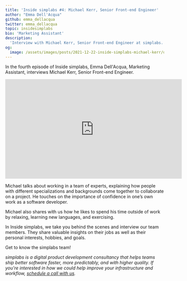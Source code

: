 ```yaml
---
title: 'Inside simplabs #4: Michael Kerr, Senior Front-end Engineer'
author: "Emma Dell'Acqua"
github: emma_dellacqua
twitter: emma_dellacqua
topic: insidesimplabs
bio: 'Marketing Assistant'
description:
  'Interview with Michael Kerr, Senior Front-end Engineer at simplabs.'
og:
  image: /assets/images/posts/2021-12-22-inside-simplabs-michael-kerr/og-image.png
---
```


In the fourth episode of Inside simplabs, Emma Dell'Acqua, Marketing Assistant,
interviews Michael Kerr, Senior Front-end Engineer.

<!--break-->

<iframe width="560" height="315" src="https://www.youtube-nocookie.com/embed/2iQzIyZg0ls" title="Embedded video of Inside simplabs episode 4" frameborder="0" allow="accelerometer; autoplay; clipboard-write; encrypted-media; gyroscope; picture-in-picture" allowfullscreen></iframe>

Michael talks about working in a team of experts, explaining how people with
different specializations and backgrounds come together to collaborate on a
project. He touches on the importance of confidence in one’s own work as a
software developer.

Michael also shares with us how he likes to spend his time outside of work by
relaxing, learning new languages, and exercising.

In Inside simplabs, we take you behind the scenes and interview our team
members. They share valuable insights on their jobs as well as their personal
interests, hobbies, and goals.

Get to know the simplabs team!

_simplabs is a digital product development consultancy that helps teams ship
better software faster, more predictably, and with higher quality. If you're
interested in how we could help improve your infrastructure and workflow,
[schedule a call with us](/contact/)._
